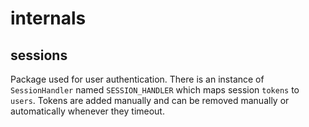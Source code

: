 # internals

## sessions

Package used for user authentication. There is an instance of `SessionHandler` named
`SESSION_HANDLER` which maps session `tokens` to `users`. Tokens are added manually
and can be removed manually or automatically whenever they timeout.